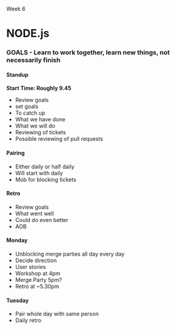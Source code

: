 Week 6

# NODE.js

### GOALS - Learn to work together, learn new things, not necessarily finish

#### Standup
**Start Time: Roughly 9.45**
* Review goals
* set goals
* To catch up
* What we have done
* What we will do
* Reviewing of tickets
* Possible reviewing of pull requests

#### Pairing
* Either daily or half daily
* Will start with daily
* Mob for blocking tickets

#### Retro
* Review goals
* What went well
* Could do even better
* AOB

#### Monday
* Unblocking merge parties all day every day
* Decide direction
* User stories
* Workshop at 4pm
* Merge Party 5pm?
* Retro at ~5.30pm

#### Tuesday
* Pair whole day with same person
* Daily retro
